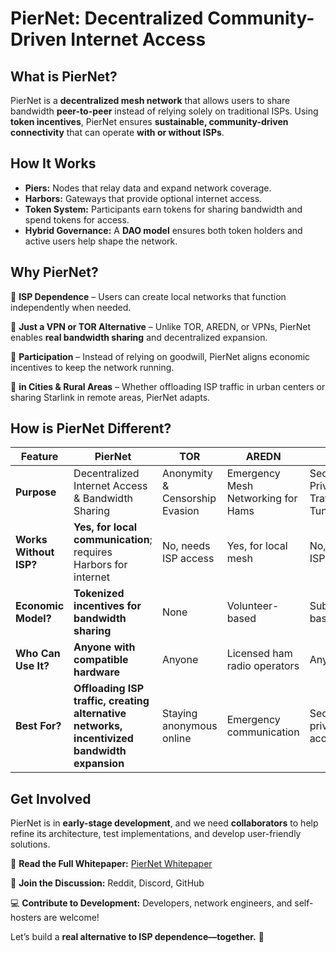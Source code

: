 # PierNet: Decentralized Community-Driven Internet Access

## What is PierNet?
PierNet is a **decentralized mesh network** that allows users to share bandwidth **peer-to-peer** instead of relying solely on traditional ISPs. Using **token incentives**, PierNet ensures **sustainable, community-driven connectivity** that can operate **with or without ISPs**.

## How It Works
- **Piers:** Nodes that relay data and expand network coverage.
- **Harbors:** Gateways that provide optional internet access.
- **Token System:** Participants earn tokens for sharing bandwidth and spend tokens for access.
- **Hybrid Governance:** A **DAO model** ensures both token holders and active users help shape the network.

## Why PierNet?

**ISP Dependence** – Users can create local networks that function independently when needed.


**Just a VPN or TOR Alternative** – Unlike TOR, AREDN, or VPNs, PierNet enables **real bandwidth sharing** and decentralized expansion.


**Participation** – Instead of relying on goodwill, PierNet aligns economic incentives to keep the network running.


**in Cities & Rural Areas** – Whether offloading ISP traffic in urban centers or sharing Starlink in remote areas, PierNet adapts.

## How is PierNet Different?

| Feature            | **PierNet** | **TOR** | **AREDN** | **VPNs** |
|--------------------|------------|---------|-----------|----------|
| **Purpose**       | Decentralized Internet Access & Bandwidth Sharing | Anonymity & Censorship Evasion | Emergency Mesh Networking for Hams | Secure Private Traffic Tunneling |
| **Works Without ISP?** | **Yes, for local communication**; requires Harbors for internet | No, needs ISP access | Yes, for local mesh | No, needs ISP |
| **Economic Model?** | **Tokenized incentives for bandwidth sharing** | None | Volunteer-based | Subscription-based |
| **Who Can Use It?** | **Anyone with compatible hardware** | Anyone | Licensed ham radio operators | Anyone |
| **Best For?**      | **Offloading ISP traffic, creating alternative networks, incentivized bandwidth expansion** | Staying anonymous online | Emergency communication | Secure private access |

## Get Involved
PierNet is in **early-stage development**, and we need **collaborators** to help refine its architecture, test implementations, and develop user-friendly solutions.

🔗 **Read the Full Whitepaper:** [PierNet Whitepaper](https://github.com/Numbscholar/PierNet_whitepaper/tree/main)

📢 **Join the Discussion:** Reddit, Discord, GitHub

💻 **Contribute to Development:** Developers, network engineers, and self-hosters are welcome!

Let’s build a **real alternative to ISP dependence—together.** 🚀
